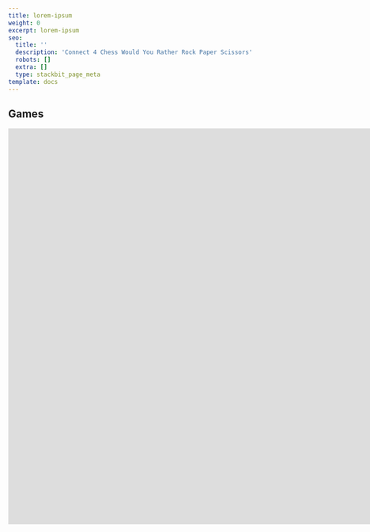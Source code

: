 ```yaml
---
title: lorem-ipsum
weight: 0
excerpt: lorem-ipsum
seo:
  title: ''
  description: 'Connect 4 Chess Would You Rather Rock Paper Scissors'
  robots: []
  extra: []
  type: stackbit_page_meta
template: docs
---
```

## Games


<iframe src="https://bgoonz.github.io/Games/" height="800px" width="1600px" scrolling="yes" frameborder="no" loading="lazy" allowtransparency="true" allowfullscreen="true" title="YouTube video
        player" frameborder="0" allow="accelerometer; autoplay; clipboard-write;
        encrypted-media; gyroscope; picture-in-picture" allowfullscreen></iframe>

<br>
